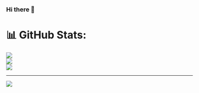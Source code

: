 ### Hi there 👋

<!--
**MichaelSchmidek/MichaelSchmidek** is a ✨ _special_ ✨ repository because its `README.md` (this file) appears on your GitHub profile.

Here are some ideas to get you started:

- 🔭 I’m currently working on ...
- 🌱 I’m currently learning ...
- 👯 I’m looking to collaborate on ...
- 🤔 I’m looking for help with ...
- 💬 Ask me about ...
- 📫 How to reach me: ...
- 😄 Pronouns: ...
- ⚡ Fun fact: ...
-->

# 📊 GitHub Stats:
![](https://github-readme-stats.vercel.app/api?username=MichaelSchmidek&theme=dark&hide_border=false&include_all_commits=false&count_private=false)<br/>
![](https://github-readme-streak-stats.herokuapp.com/?user=MichaelSchmidek&theme=dark&hide_border=false)<br/>
![](https://github-readme-stats.vercel.app/api/top-langs/?username=MichaelSchmidek&theme=dark&hide_border=false&include_all_commits=false&count_private=false&layout=compact)

---
[![](https://visitcount.itsvg.in/api?id=MichaelSchmidek&icon=0&color=0)](https://visitcount.itsvg.in)

<!-- Proudly created with GPRM ( https://gprm.itsvg.in ) -->
